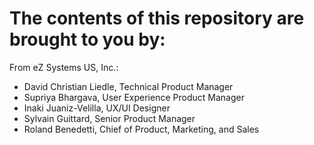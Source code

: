 # The contents of this repository are brought to you by:

From eZ Systems US, Inc.:
- David Christian Liedle, Technical Product Manager
- Supriya Bhargava, User Experience Product Manager
- Inaki Juaniz-Velilla, UX/UI Designer
- Sylvain Guittard, Senior Product Manager
- Roland Benedetti, Chief of Product, Marketing, and Sales
